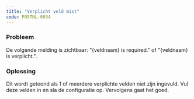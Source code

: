 ```yaml
---
title: "Verplicht veld mist"
code: POSTNL-0034
---
```

### Probleem

De volgende melding is zichtbaar: "{veldnaam} is required." of "{veldnaam} is verplicht.".

### Oplossing

Dit wordt getoond als 1 of meerdere verplichte velden niet zijn ingevuld. Vul deze velden in en sla de configuratie op. Vervolgens gaat het goed.
